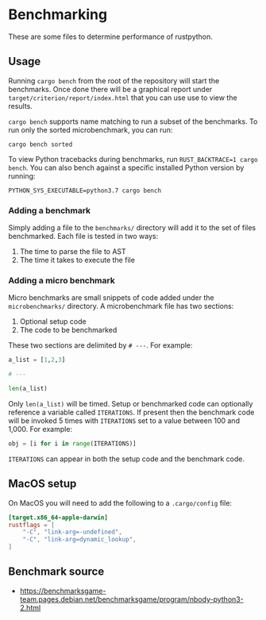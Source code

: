 # Benchmarking

These are some files to determine performance of rustpython.

## Usage

Running `cargo bench` from the root of the repository will start the benchmarks. Once done there will be a graphical
report under `target/criterion/report/index.html` that you can use use to view the results.

`cargo bench` supports name matching to run a subset of the benchmarks. To
run only the sorted microbenchmark, you can run:

```shell
cargo bench sorted
```

To view Python tracebacks during benchmarks, run `RUST_BACKTRACE=1 cargo bench`. You can also bench against a
specific installed Python version by running:

```shell
PYTHON_SYS_EXECUTABLE=python3.7 cargo bench
```

### Adding a benchmark

Simply adding a file to the `benchmarks/` directory will add it to the set of files benchmarked. Each file is tested
in two ways:

1. The time to parse the file to AST
2. The time it takes to execute the file

### Adding a micro benchmark

Micro benchmarks are small snippets of code added under the `microbenchmarks/` directory. A microbenchmark file has
two sections:

1. Optional setup code
2. The code to be benchmarked

These two sections are delimited by `# ---`. For example:

```python
a_list = [1,2,3]

# ---

len(a_list)
```

Only `len(a_list)` will be timed. Setup or benchmarked code can optionally reference a variable called `ITERATIONS`. If
present then the benchmark code will be invoked 5 times with `ITERATIONS` set to a value between 100 and 1,000. For
example:

```python
obj = [i for i in range(ITERATIONS)]
```

`ITERATIONS` can appear in both the setup code and the benchmark code.

## MacOS setup

On MacOS you will need to add the following to a `.cargo/config` file:

```toml
[target.x86_64-apple-darwin]
rustflags = [
    "-C", "link-arg=-undefined",
    "-C", "link-arg=dynamic_lookup",
]
```

## Benchmark source

- <https://benchmarksgame-team.pages.debian.net/benchmarksgame/program/nbody-python3-2.html>
